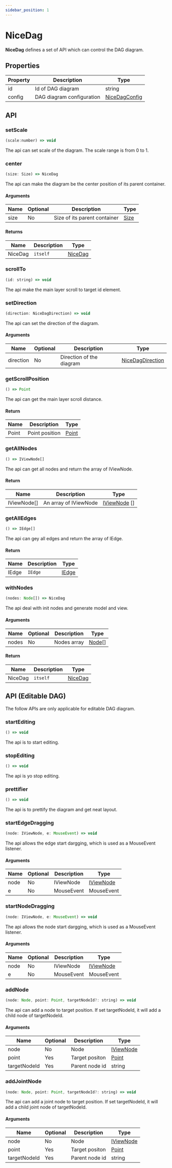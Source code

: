 ```yaml
---
sidebar_position: 1
---
```


# NiceDag

**NiceDag** defines a set of API which can control the DAG diagram.

## Properties

| Property           | Description | Type                                                                        |
| ------------------ | ----------- | --------------------------------------------------------------------------- |
| id                 | Id of DAG diagram            | string                                                                      |
| config             | DAG diagram configuration        | [NiceDagConfig](./nice-dag-config)                                                               |

## API

### setScale

```jsx
(scale:number) => void
```
The api can set scale of the diagram. The scale range is from 0 to 1.

### center

```jsx
(size: Size) => NiceDag
```

The api can make the diagram be the center position of its parent container. 

#### Arguments

| Name           | Optional | Description | Type  |
| --------------- | -------- | ----------|------------ |
| size           | No       | Size of its parent container | [Size](../dag-model/geometry.md#size)|

#### Returns 
| Name           | Description | Type  |
| --------------- | -------- | ----------|
| NiceDag         | `itself` | [NiceDag](./nice-dag.md)|


### scrollTo

```jsx
(id: string) => void
```
The api make the main layer scroll to target id element.

### setDirection
```jsx
(direction: NiceDagDirection) => void
```
The api can set the direction of the diagram.
#### Arguments
| Name           | Optional | Description | Type  |
| --------------- | -------- | ----------|------------ |
| direction       | No       | Direction of the diagram | [NiceDagDirection](./nice-dag-config.md#nicedagdirection)|

### getScrollPosition
```jsx
() => Point
```
The api can get the main layer scroll distance.
#### Return
| Name           | Description | Type  |
| --------------- | -------- | ----------|
| Point       | Point position | [Point](../api-ref/api-ref.md#point)|

### getAllNodes
```jsx
() => IViewNode[]
```
The api can get all nodes and return the array of IViewNode.
#### Return
| Name           | Description | Type  |
| --------------- | -------- | ----------|
| IViewNode[]     | An array of IViewNode | [IViewNode](../dag-model/node.md#api-iviewnode) []|

### getAllEdges
```jsx
() => IEdge[]
```
The api can gey all edges and return the array of IEdge.
#### Return 
| Name            | Description | Type  |
| --------------- | -------- | ----------|
| IEdge         | `IEdge` | [IEdge](../dag-model/edge.md) |
### withNodes
```jsx
(nodes: Node[]) => NiceDag
```
The api deal with init nodes and generate model and view.
#### Arguments
| Name            | Optional | Description | Type  |
| --------------- | -------- | ----------|------------ |
| nodes           | No       | Nodes array | [Node](../dag-model/node.md#node)[]  |
#### Return
| Name            | Description | Type  |
| --------------- | -------- | ----------|
| NiceDag         | `itself` | [NiceDag](./nice-dag.md) |

## API (Editable DAG)

The follow APIs are only applicable for editable DAG diagram.
### startEditing
```jsx
() => void
```
The api is to start editing.
### stopEditing
```jsx
() => void
```
The api is yo stop editing.
### prettifier
```jsx
() => void
```
The api is to prettify the diagram and get neat layout.
### startEdgeDragging
```jsx
(node: IViewNode, e: MouseEvent) => void
```
The api allows the edge start dargging, which is used as a MouseEvent listener.
#### Arguments
| Name            | Optional | Description | Type  |
| --------------- | -------- | ----------|------------ |
| node           | No       | IViewNode | [IViewNode](../dag-model/node.md#api-iviewnode)  |
| e           | No       | MouseEvent | MouseEvent |

### startNodeDragging
```jsx
(node: IViewNode, e: MouseEvent) => void
```
The api allows the node start dargging, which is used as a MouseEvent listener.
#### Arguments
| Name            | Optional | Description | Type  |
| --------------- | -------- | ----------|------------ |
| node           | No       | IViewNode | [IViewNode](../dag-model/node.md#api-iviewnode)  |
| e           | No       | MouseEvent | MouseEvent |

### addNode
```jsx
(node: Node, point: Point, targetNodeId?: string) => void
```
The api can add a node to target position. If set targetNodeId, it will add a child node of targetNodeId.
#### Arguments
| Name            | Optional | Description | Type  |
| --------------- | -------- | ----------|------------ |
| node           | No       | Node | [IViewNode](../dag-model/node.md#node)  |
| point          | Yes      | Target positon | [Point](../api-ref/api-ref.md#point) |
| targetNodeId   | Yes      | Parent node id | string

### addJointNode
```jsx
(node: Node, point: Point, targetNodeId?: string) => void
```
The api can add a joint node to target position. If set targetNodeId, it will add a child joint node of targetNodeId.
#### Arguments
| Name            | Optional | Description | Type  |
| --------------- | -------- | ----------|------------ |
| node           | No       | Node | [IViewNode](../dag-model/node.md#node)  |
| point          | Yes      | Target positon | [Point](../api-ref/api-ref.md#point) |
| targetNodeId   | Yes      | Parent node id | string

